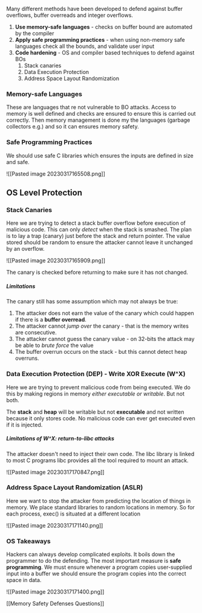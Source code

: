 Many different methods have been developed to defend against buffer overflows, buffer overreads and integer overflows.

1. **Use memory-safe languages** - checks on buffer bound are automated by the compiler 
2. **Apply safe programming practices** - when using non-memory safe languages check all the bounds, and validate user input
3. **Code hardening** - OS and compiler based techniques to defend against BOs
	1. Stack canaries
	2. Data Execution Protection
	3. Address Space Layout Randomization

### Memory-safe Languages
These are languages that re not vulnerable to BO attacks. Access to memory is well defined and checks are ensured to ensure this is carried out correctly. Then memory management is done my the languages (garbage collectors e.g.) and so it can ensures memory safety.

### Safe Programming Practices
We should use safe C libraries which ensures the inputs are defined in size and safe.

![[Pasted image 20230317165508.png]]

## OS Level Protection

### Stack Canaries
Here we are trying to detect a stack buffer overflow before execution of malicious code.  This can only *detect* when the stack is smashed. The plan is to lay a trap (canary) just before the stack and return pointer. The value stored should be random to ensure the attacker cannot leave it unchanged by an overflow.

![[Pasted image 20230317165909.png]]

The canary is checked before returning to make sure it has not changed.

##### Limitations
The canary still has some assumption which may not always be true:

1. The attacker does not earn the value of the canary which could happen if there is a **buffer overread**.
2. The attacker cannot *jump over* the canary - that is the memory writes are consecutive.
3. The attacker cannot guess the canary value - on 32-bits the attack may be able to *brute force* the value
4. The buffer overrun occurs on the stack - but this cannot detect heap overruns.

### Data Execution Protection (DEP) - Write XOR Execute (W^X)
Here we are trying to prevent malicious code from being executed. We do this by making regions in memory *either executable or writable*. But not both.

The **stack** and **heap** will be writable but not **executable** and not written because it only stores code. No malicious code can ever get executed even if it is injected.

##### Limitations of W^X: return-to-libc attacks
The attacker doesn't need to inject their own code. The libc library is linked to most C programs libc provides all the tool required to mount an attack.

![[Pasted image 20230317170847.png]]

### Address Space Layout Randomization (ASLR)
Here we want to stop the attacker from predicting the location of things in memory. We place standard libraries to random locations in memory. So for each process, exec() is situated at a different location

![[Pasted image 20230317171140.png]]

### OS Takeaways
Hackers can always develop complicated exploits. It boils down the programmer to do the defending. The most important measure is **safe programming**.  We must ensure whenever a program copies user-supplied input into a buffer we should ensure the program copies into the correct space in data.

![[Pasted image 20230317171400.png]]

[[Memory Safety Defenses Questions]]